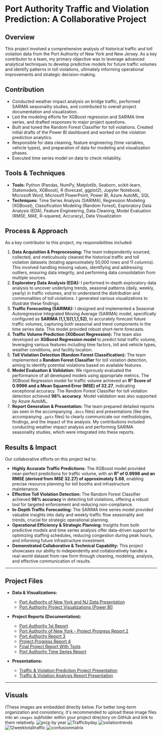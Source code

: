 # Port Authority Traffic and Violation Prediction: A Collaborative Project

## Overview
This project involved a comprehensive analysis of historical traffic and toll violation data from the Port Authority of New York and New Jersey. As a key contributor to a team, my primary objective was to leverage advanced analytical techniques to develop predictive models for future traffic volumes and identify patterns in toll violations, ultimately informing operational improvements and strategic decision-making.

## Contribution

* Conducted weather impact analysis on bridge traffic, performed SARIMA seasonality studies, and contributed to overall project documentation and visualization.
* Led the modeling efforts for XGBoost regression and SARIMA time series, and drafted responses to major project questions.
*  Built and tuned the Random Forest Classifier for toll violations. Created initial drafts of the Power BI dashboard and worked on the violation prediction analytics.
*  Responsible for data cleaning, feature engineering (time variables, vehicle types), and preparation of data for modeling and visualization phases.
*  Executed time series model on data to check reliability.

## Tools & Techniques
* **Tools:** Python (Pandas, NumPy, Matplotlib, Seaborn, scikit-learn, Statsmodels, XGBoost), R (forecast, ggplot2), Jupyter Notebook, Microsoft Word, Microsoft PowerPoint, Power BI, Azure AutoML, SQL
* **Techniques:** Time Series Analysis (SARIMA), Regression Modeling (XGBoost), Classification Modeling (Random Forest), Exploratory Data Analysis (EDA), Feature Engineering, Data Cleaning, Model Evaluation (RMSE, MAE, R-squared, Accuracy), Data Visualization

## Process & Approach
As a key contributor to this project, my responsibilities included:

1.  **Data Acquisition & Preprocessing:** The team independently sourced, collected, and meticulously cleaned the historical traffic and toll violation datasets (totaling approximately 50,000 rows and 11 columns). This involved handling missing values, identifying and addressing outliers, ensuring data integrity, and performing data consolidation from multiple sources.
2.  **Exploratory Data Analysis (EDA):** I performed in-depth exploratory data analysis to uncover underlying trends, seasonal patterns (daily, weekly, yearly) in traffic volumes, and to understand the distribution and commonalities of toll violations. I generated various visualizations to illustrate these findings.
3.  **Traffic Forecasting (SARIMA):** I designed and implemented a Seasonal Autoregressive Integrated Moving Average (SARIMA) model, specifically configured as **SARIMA (1,1,1)(1,1,1,52)**, to accurately forecast future traffic volumes, capturing both seasonal and trend components in the time series data. This model provided robust short-term forecasts.
4.  **Traffic Volume Prediction (XGBoost Regression):** The team also developed an **XGBoost Regression model** to predict total traffic volume, leveraging various features including time factors, toll and vehicle types, weather conditions, and facility location.
5.  **Toll Violation Detection (Random Forest Classification):** The team implemented a **Random Forest Classifier** for toll violation detection, aiming to identify potential violations based on available features.
6.  **Model Evaluation & Validation:** We rigorously evaluated the performance of all developed models using appropriate metrics. The XGBoost Regression model for traffic volume achieved an **R² Score of 0.9996 and a Mean Squared Error (MSE) of 32.27**, indicating exceptional accuracy. The Random Forest Classifier for toll violation detection achieved **98% accuracy**. Model validation was also supported by Azure AutoML.
7.  **Report Generation & Presentation:** The team prepared detailed reports (as seen in the accompanying `.docx` files) and presentations (like the accompanying `.pptx` files) to clearly communicate our methodologies, findings, and the impact of the analysis. My contributions included conducting weather impact analysis and performing SARIMA seasonality studies, which were integrated into these reports.

## Results & Impact
Our collaborative efforts on this project led to:

* **Highly Accurate Traffic Predictions:** The XGBoost model provided near-perfect predictions for traffic volume, with an **R² of 0.9996 and an RMSE (derived from MSE 32.27) of approximately 5.68**, enabling precise resource planning for toll booths and infrastructure maintenance.
* **Effective Toll Violation Detection:** The Random Forest Classifier achieved **98% accuracy** in detecting toll violations, offering a robust tool for targeted enforcement and reducing non-compliance.
* **In-Depth Traffic Forecasting:** The SARIMA time series model provided valuable insights into daily and weekly traffic flow seasonality and trends, crucial for strategic operational planning.
* **Operational Efficiency & Strategic Planning:** Insights from both predictive models and time series analysis offer data-driven support for optimizing staffing schedules, reducing congestion during peak hours, and informing future infrastructure investment.
* **Demonstrated Collaborative & Technical Capability:** This project showcases our ability to independently and collaboratively handle a real-world dataset from raw form through cleaning, modeling, analysis, and effective communication of results.

---

## Project Files

* **Data & Visualizations:**
    * [Port Authority of New York and NJ Data Presentation](Port%20Authority%20of%20New%20York%20and%20NJ%20Data.pptx)
    * [Port Authority Project Visualizations (Power BI)](Port_Authority_Project_Visualizations%5B1%5D%20(1).pbix)

* **Project Reports (Documentation):**
    * [Port Authority 1st Report](Port%20Authority%201st%20report.docx)
    * [Port Authority of New York - Project Progress Report 2](Port%20Authority%20of%20New%20York%20-%20Project%20Progress%20Report%202.docx)
    * [Port Authority Report 3](port%20authority%20report%203.docx)
    * [Project Progress Report 4](Project_Progress_Report_4.docx)
    * [Final Project Report With Tools](Final_Project_Report_With_Tools.docx)
    * [Port Authority Time Series Report](Port_Authority_TimeSeries_Report.docx)

* **Presentations:**
    * [Traffic & Violation Prediction Project Presentation](Port-Authority-Traffic-and-Violation-Prediction-Project.pptx)
    * [Traffic & Violation Analysis Report Presentation](Port-Authority-Traffic-and-Violation-Analysis-Report.pptx)

---

## Visuals
(These images are embedded directly below. For better long-term organization and consistency, it's recommended to upload these image files into an `images` subfolder within your project directory on GitHub and link to them relatively.
![prcp by year](https://github.com/user-attachments/assets/5676f007-f19c-4429-9c06-0adf8e34ee99)
![Trafficbyday](https://github.com/user-attachments/assets/1fa27724-0cc6-44e6-87ae-95f7e3e042ee)
![voilationtrends](https://github.com/user-attachments/assets/cfcd2756-6afb-489e-974f-8a146d6a597d)
![12weektotaltraffic](https://github.com/user-attachments/assets/f43d29bd-e742-4ce3-a1e0-ae20a15eaf2e)
![confusionmatrix](https://github.com/user-attachments/assets/cc789a5f-0d0f-42e1-bff2-1182b954a99b)





